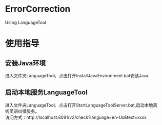 # ErrorCorrection
Using LanguageTool

# 使用指导
## 安装Java环境
进入文件夹LanguageTool，点击打开InstallJavaEnvironment.bat安装Java
## 启动本地服务LanguageTool
进入文件夹LanguageTool，点击打开StartLanguageToolServer.bat,启动本地离线英语纠错服务。<br>
访问方式：http://localhost:8081/v2/check?language=en-Us&text=xxxx
